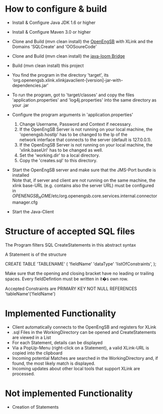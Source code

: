 How to configure & build
==========================
- Install & Configure Java JDK 1.6 or higher

- Install & Configure Maven 3.0 or higher

- Clone and Build (mvn clean install) the [OpenEngSB](https://github.com/openengsb/openengsb-framework) with XLink and the Domains 'SQLCreate' and 'OOSoureCode' 

- Clone and Build (mvn clean install) the [java-loom Bridge](https://github.com/openengsb/loom-java.git)

- Build (mvn clean install) this project

- You find the program in the directory 'target', its 'org.openengsb.xlink.xlinkjavaclient-[version]-jar-with-dependencies.jar'

- To run the program, got to 'target/classes' and copy the files 'application.properties' 
and 'log4j.properties' into the same directory as your .jar

- Configure the program arguments in 'application.properties'<br/>
	1) Change Username, Password and Context if necessary.<br/>
	2) If the OpenEngSB Server is not running on your local machine, the 'openengsb.hostIp' has to be changed to the Ip of the<br/>
	   network interface that connects to the server (default is 127.0.0.1).<br/>
	3) If the OpenEngSB Server is not running on your local machine, the 'xlink.baseUrl' has to be changed as well.<br/>
	4) Set the 'working.dir' to a local directory.<br/>
	5) Copy the 'creates.sql' to this directory.<br/>

- Start the OpenEngSB server and make sure that the JMS-Port bundle is installed<br/>
Note that, if server and client are not running on the same machine, the xlink base-URL (e.g. contains also the server URL) must
be configured in $OPENENGSB_HOME$/etc/org.openengsb.core.services.internal.connectormanager.cfg

- Start the Java-Client

Structure of accepted SQL files
==========================
The Program filters SQL CreateStatements in this abstract syntax

A Statement is of the structure

CREATE TABLE 'TABLENAME'
(
 'fieldName' 'dataType' 'listOfConstraints',
);

Make sure that the opening and closing bracket have no leading or trailing spaces.
Every fieldDefintion must be written in it�s own row.

Accepted Constraints are
 PRIMARY KEY
 NOT NULL
 REFERENCES 'tableName'('fieldName')


Implemented Functionality
==========================
- Client automatically connects to the OpenEngSB and registers for XLink
- .sql Files in the WorkingDirectory can be opened and CreateStatements are viewed in a List
- For each Statement, details can be displayed
- Via a PopUp-Menu (right-click on a Statement), a valid XLink-URL is copied into the clipboard
- Incoming potential Matches are searched in the WorkingDirectory and, if found, the most likely match is displayed.
- Incoming updates about other local tools that support XLink are processed. 

Not implemented Functionality
==========================
- Creation of Statements

